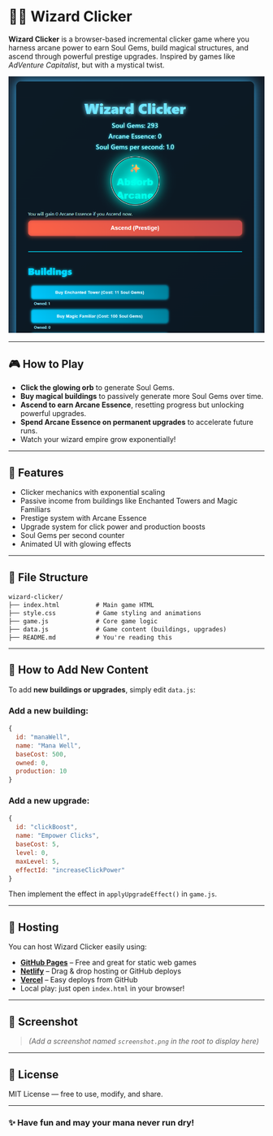 # 🧙‍♂️ Wizard Clicker

**Wizard Clicker** is a browser-based incremental clicker game where you harness arcane power to earn Soul Gems, build magical structures, and ascend through powerful prestige upgrades. Inspired by games like *AdVenture Capitalist*, but with a mystical twist.

![Screenshot](screenshot.png) <!-- Optional: replace or remove if no screenshot -->

---

## 🎮 How to Play

- **Click the glowing orb** to generate Soul Gems.
- **Buy magical buildings** to passively generate more Soul Gems over time.
- **Ascend to earn Arcane Essence**, resetting progress but unlocking powerful upgrades.
- **Spend Arcane Essence on permanent upgrades** to accelerate future runs.
- Watch your wizard empire grow exponentially!

---

## 🧱 Features

- Clicker mechanics with exponential scaling
- Passive income from buildings like Enchanted Towers and Magic Familiars
- Prestige system with Arcane Essence
- Upgrade system for click power and production boosts
- Soul Gems per second counter
- Animated UI with glowing effects

---

## 📁 File Structure

```
wizard-clicker/
├── index.html          # Main game HTML
├── style.css           # Game styling and animations
├── game.js             # Core game logic
├── data.js             # Game content (buildings, upgrades)
├── README.md           # You're reading this
```

---

## 🔧 How to Add New Content

To add **new buildings or upgrades**, simply edit `data.js`:

### Add a new building:
```js
{
  id: "manaWell",
  name: "Mana Well",
  baseCost: 500,
  owned: 0,
  production: 10
}
```

### Add a new upgrade:
```js
{
  id: "clickBoost",
  name: "Empower Clicks",
  baseCost: 5,
  level: 0,
  maxLevel: 5,
  effectId: "increaseClickPower"
}
```

Then implement the effect in `applyUpgradeEffect()` in `game.js`.

---

## 🚀 Hosting

You can host Wizard Clicker easily using:

- **[GitHub Pages](https://pages.github.com/)** – Free and great for static web games
- **[Netlify](https://netlify.com/)** – Drag & drop hosting or GitHub deploys
- **[Vercel](https://vercel.com/)** – Easy deploys from GitHub
- Local play: just open `index.html` in your browser!

---

## 📸 Screenshot

> *(Add a screenshot named `screenshot.png` in the root to display here)*

---

## 📜 License

MIT License — free to use, modify, and share.

---

### ✨ Have fun and may your mana never run dry!
